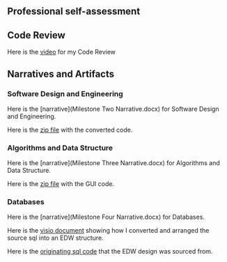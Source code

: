 ## Professional self-assessment


## Code Review
Here is the [video](CodeReviewJTB.mov) for my Code Review

## Narratives and Artifacts
### Software Design and Engineering
Here is the [narrative](Milestone Two Narrative.docx) for Software Design and Engineering.

Here is the [zip file](WorkingVersionWithCommentsJTB.zip) with the converted code.

### Algorithms and Data Structure
Here is the [narrative](Milestone Three Narrative.docx) for Algorithms and Data Structure.

Here is the [zip file](MiletstoneThreeCode.zip) with the GUI code.

### Databases
Here is the [narrative](Milestone Four Narrative.docx) for Databases.

Here is the [visio document](EDW.vsdx) showing how I converted and arranged the source sql into an EDW structure.

Here is the [originating sql code](WeekSeven.sql.txt) that the EDW design was sourced from.

